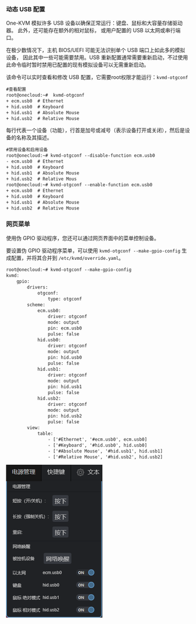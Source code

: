 ### 动态 USB 配置

One-KVM 模拟许多 USB 设备以确保正常运行：键盘、鼠标和大容量存储驱动器。 此外，还可能存在额外的相对鼠标， 或用户配置的 USB 以太网或串行端口。

在极少数情况下，主机 BIOS/UEFI 可能无法识别单个 USB 端口上如此多的模拟设备， 因此其中一些可能需要禁用。USB 重新配置通常需要重新启动，不过使用此命令临时暂时禁用已配置的现有模拟设备可以无需重新启动。

该命令可以实时查看和修改 USB 配置，它需要root权限才能运行：`kvmd-otgconf`

```
#查看配置
root@onecloud:~#  kvmd-otgconf
+ ecm.usb0  # Ethernet
+ hid.usb0  # Keyboard
+ hid.usb1  # Absolute Mouse
+ hid.usb2  # Relative Mouse
```

每行代表一个设备（功能），行首是加号或减号（表示设备打开或关闭），然后是设备的名称及其描述。

```
#禁用设备和启用设备
root@onecloud:~# kvmd-otgconf --disable-function ecm.usb0
- ecm.usb0  # Ethernet
+ hid.usb0  # Keyboard
+ hid.usb1  # Absolute Mouse
+ hid.usb2  # Relative Mous
root@onecloud:~# kvmd-otgconf --enable-function ecm.usb0
+ ecm.usb0  # Ethernet
+ hid.usb0  # Keyboard
+ hid.usb1  # Absolute Mouse
+ hid.usb2  # Relative Mouse
```

### 网页菜单

使用伪 GPIO 驱动程序，您还可以通过网页界面中的菜单控制设备。

要设置伪 GPIO 驱动程序菜单，可以使用 `kvmd-otgconf --make-gpio-config` 生成配置，并将其合并到  `/etc/kvmd/override.yaml`。

```
root@onecloud:~# kvmd-otgconf --make-gpio-config
kvmd:
    gpio:
        drivers:
            otgconf:
                type: otgconf
        scheme:
            ecm.usb0:
                driver: otgconf
                mode: output
                pin: ecm.usb0
                pulse: false
            hid.usb0:
                driver: otgconf
                mode: output
                pin: hid.usb0
                pulse: false
            hid.usb1:
                driver: otgconf
                mode: output
                pin: hid.usb1
                pulse: false
            hid.usb2:
                driver: otgconf
                mode: output
                pin: hid.usb2
                pulse: false
        view:
            table:
                - ['#Ethernet', '#ecm.usb0', ecm.usb0]
                - ['#Keyboard', '#hid.usb0', hid.usb0]
                - ['#Absolute Mouse', '#hid.usb1', hid.usb1]
                - ['#Relative Mouse', '#hid.usb2', hid.usb2]
```

![PixPin_2024-06-30_20-34-03](./img/PixPin_2024-06-30_20-34-03.png)